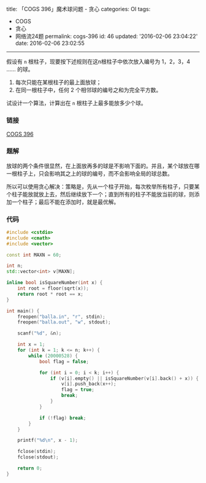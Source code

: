 title: 「COGS 396」魔术球问题 - 贪心
categories: OI
tags: 
  - COGS
  - 贪心
  - 网络流24题
permalink: cogs-396
id: 46
updated: '2016-02-06 23:04:22'
date: 2016-02-06 23:02:55
---

假设有 `n` 根柱子，现要按下述规则在这n根柱子中依次放入编号为 1，2，3，4 ...... 的球。

1. 每次只能在某根柱子的最上面放球；
2. 在同一根柱子中，任何 2 个相邻球的编号之和为完全平方数。

试设计一个算法，计算出在 `n` 根柱子上最多能放多少个球。

<!-- more -->

### 链接
[COGS 396](http://cogs.top/cogs/problem/problem.php?pid=396)

### 题解
放球的两个条件很显然，在上面放再多的球是不影响下面的。并且，某个球放在哪一根柱子上，只会影响其之上的球的编号，而不会影响全局的球总数。

所以可以使用贪心解决：策略是，先从一个柱子开始，每次枚举所有柱子，只要某个柱子能放就放上去，然后继续放下一个；直到所有的柱子不能放当前的球，则添加一个柱子；最后不能在添加时，就是最优解。

### 代码
```cpp
#include <cstdio>
#include <cmath>
#include <vector>

const int MAXN = 60;

int n;
std::vector<int> v[MAXN];

inline bool isSquareNumber(int x) {
	int root = floor(sqrt(x));
	return root * root == x;
}

int main() {
	freopen("balla.in", "r", stdin);
	freopen("balla.out", "w", stdout);

	scanf("%d", &n);

	int x = 1;
	for (int k = 1; k <= n; k++) {
		while (20000528) {
			bool flag = false;

			for (int i = 0; i < k; i++) {
				if (v[i].empty() || isSquareNumber(v[i].back() + x)) {
					v[i].push_back(x++);
					flag = true;
					break;
				}
			}

			if (!flag) break;
		}
	}

	printf("%d\n", x - 1);

	fclose(stdin);
	fclose(stdout);

	return 0;
}
```
